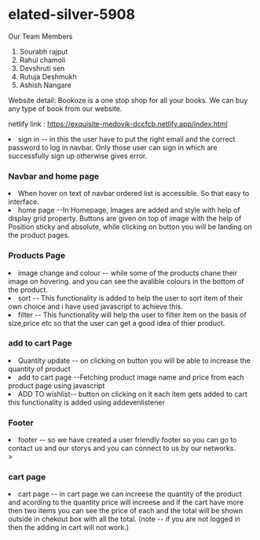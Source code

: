 # elated-silver-5908

Our Team Members
1. Sourabh rajput
2. Rahul chamoli
3. Devshruti sen
4. Rutuja Deshmukh
5. Ashish Nangare

Website detail:  Bookoze is a one stop shop for all your books. We can buy any type of book from our website.

netlify link : https://exquisite-medovik-dccfcb.netlify.app/index.html

<li>sign in -- in this the user have to put the right email and the correct password to log in navbar. Only those user can sign in which are successfully sign up otherwise gives error.</li>

<h3>Navbar and home page</h3>

<li>When hover on text of navbar ordered list is accessible. So that easy to interface.</li>
<li>home page --In Homepage, Images are added and style with help of display grid property. Buttons are given on top of image with the help of Position sticky and absolute, while clicking on button you will be landing on the product pages.
</li>

<h3>Products Page</h3>
<li>image change and colour -- while some of the products chane their image on hovering. and you can see the avalible colours in the bottom of the product.</li>
<li>sort -- This functionality is added to help the user to sort item of their own choice and i have used javascript to achieve this.</li>
<li>filter -- This functionality will help the user to filter item on the basis of size,price etc so that the user can get a good idea of thier product.</li>

<h3>add to cart Page</h3>
<li>Quantity update -- on clicking on button you will be able to increase the quantity of product</li>
<li>add to cart page --Fetching product image name and price from each product page using javascript</li>
<li>ADD TO wishlist-- button on clicking on it each item gets added to cart this functionality is added using addevenlistener</li>

<h3>Footer</h3>
<li>footer -- so we have created a user friendly footer so you can go to contact us and our storys and you can connect to us by our networks.</li>
>
<h3>cart page</h3>
<li>cart page -- in cart page we can increese the quantity of the product and acording to the quantity price will increese and if the cart have more then two items you can see the price of each and the total will be shown outside in chekout box with all the total. (note -- if you are not logged in then the adding in cart will not work.)</li>



</ul>
<br>

